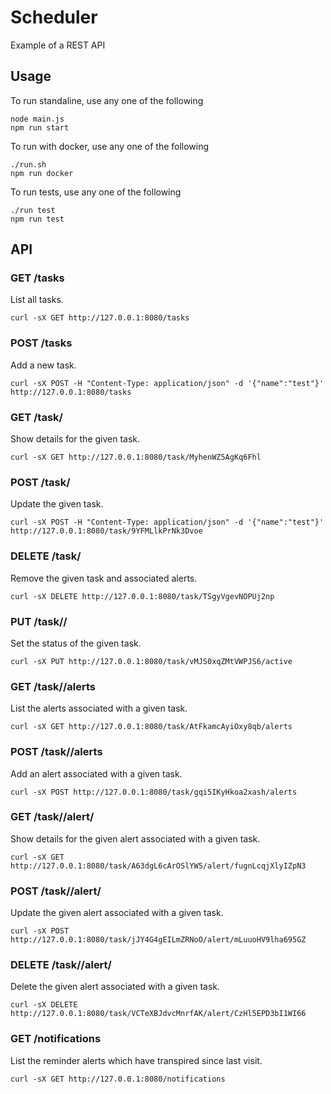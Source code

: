 # Scheduler
Example of a REST API

## Usage

To run standaline, use any one of the following

    node main.js
    npm run start

To run with docker, use any one of the following

    ./run.sh
    npm run docker

To run tests, use any one of the following

    ./run test
    npm run test

## API

### GET /tasks
List all tasks.

    curl -sX GET http://127.0.0.1:8080/tasks

### POST /tasks
Add a new task.

    curl -sX POST -H "Content-Type: application/json" -d '{"name":"test"}' http://127.0.0.1:8080/tasks

### GET /task/<id>
Show details for the given task.

    curl -sX GET http://127.0.0.1:8080/task/MyhenWZ5AgKq6Fhl

### POST /task/<id>
Update the given task.

    curl -sX POST -H "Content-Type: application/json" -d '{"name":"test"}' http://127.0.0.1:8080/task/9YFMLlkPrNk3Dvoe

### DELETE /task/<id>
Remove the given task and associated alerts.

    curl -sX DELETE http://127.0.0.1:8080/task/TSgyVgevNOPUj2np

### PUT /task/<id>/<status>
Set the status of the given task.

    curl -sX PUT http://127.0.0.1:8080/task/vMJS0xqZMtVWPJS6/active

### GET /task/<id>/alerts
List the alerts associated with a given task.

    curl -sX GET http://127.0.0.1:8080/task/AtFkamcAyiOxy8qb/alerts

### POST /task/<id>/alerts
Add an alert associated with a given task.

    curl -sX POST http://127.0.0.1:8080/task/gqi5IKyHkoa2xash/alerts

### GET /task/<id>/alert/<id>
Show details for the given alert associated with a given task.

    curl -sX GET http://127.0.0.1:8080/task/A63dgL6cArOSlYW5/alert/fugnLcqjXlyIZpN3

### POST /task/<id>/alert/<id>
Update the given alert associated with a given task.

    curl -sX POST http://127.0.0.1:8080/task/jJY4G4gEILmZRNoO/alert/mLuuoHV9lha695GZ

### DELETE /task/<id>/alert/<id>
Delete the given alert associated with a given task.

    curl -sX DELETE http://127.0.0.1:8080/task/VCTeXBJdvcMnrfAK/alert/CzHl5EPD3bI1WI66

### GET /notifications
List the reminder alerts which have transpired since last visit.

    curl -sX GET http://127.0.0.1:8080/notifications